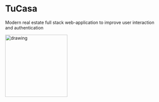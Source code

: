 # TuCasa
Modern real estate full stack web-application to improve user interaction and authentication

<img src="https://user-images.githubusercontent.com/87501612/186004843-147eebb4-9d4f-496d-a74c-92086adec074.png" alt="drawing" width="200"/>


